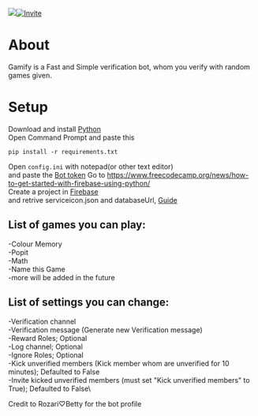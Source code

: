 ![](https://cdn.discordapp.com/avatars/909367670833561600/ae7b0acc222c2c9cda70d051357ff20a.png?size=256)[![Invite](https://media.discordapp.net/attachments/972386427205734471/985588331775656056/button_invite-gamify_1.png)](https://discord.com/api/oauth2/authorize?client_id=909367670833561600&permissions=268520515&scope=bot)
# About
Gamify is a Fast and Simple verification bot,
whom you verify with random games given.

# Setup
Download and install [Python](https://www.python.org/downloads/)\
Open Command Prompt and paste this
```
pip install -r requirements.txt
```
Open `config.ini` with notepad(or other text editor)\
and paste the [Bot token](https://www.writebots.com/discord-bot-token/)
Go to https://www.freecodecamp.org/news/how-to-get-started-with-firebase-using-python/ \
Create a project in [Firebase](https://console.firebase.google.com/u/0/)\
and retrive serviceicon.json and databaseUrl, [Guide](https://firebase.google.com/docs/admin/setup)
## List of games you can play:
-Colour Memory\
-Popit\
-Math\
-Name this Game \
-more will be added in the future

## List of settings you can change:
-Verification channel\
-Verification message (Generate new Verification message)\
-Reward Roles; Optional\
-Log channel; Optional\
-Ignore Roles; Optional\
-Kick unverified members (Kick member whom are unverified for 10 minutes); Defaulted to False\
-Invite kicked unverified members (must set "Kick unverified members" to True); Defaulted to False\

Credit to Rozari♡Betty for the bot profile
